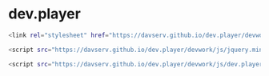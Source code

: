 # dev.player

```bash
<link rel="stylesheet" href="https://davserv.github.io/dev.player/devwork/css/dev.styles.css" />
```
```bash
<script src="https://davserv.github.io/dev.player/devwork/js/jquery.min.js"></script>
```
```bash
<script src="https://davserv.github.io/dev.player/devwork/js/dev.player.js"></script>
```
